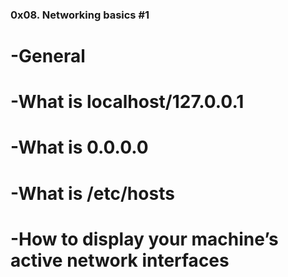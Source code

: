 ### 0x08. Networking basics #1
# -General
# -What is localhost/127.0.0.1
# -What is 0.0.0.0
# -What is /etc/hosts
# -How to display your machine’s active network interfaces